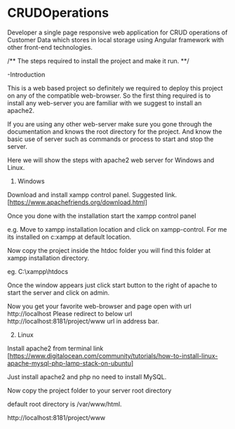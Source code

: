 # CRUDOperations
Developer a single page responsive web application for CRUD operations of Customer Data which stores in local storage using Angular framework with other front-end technologies.


/** The steps required to install the project and make it run. **/

-Introduction

This is a web based project so definitely we required to deploy this project on any of the compatible web-browser. So the first thing required is to install any web-server you are familiar with we suggest to install an apache2.

If you are using any other web-server make sure you gone through the documentation and knows the root directory for the project. And know the basic use of server such as commands or process to start and stop the server.

Here we will show the steps with apache2 web server for Windows and Linux.

1. Windows

Download and install xampp control panel.
Suggested link. [https://www.apachefriends.org/download.html]
	
Once you done with the installation start the xampp control panel

e.g. Move to xampp installation location and click on xampp-control.
For me its installed on c:xampp at default location.

Now copy the project inside the htdoc folder you will find this folder at xampp installation directory.

eg. C:\xampp\htdocs

Once the window appears just click start button to the right of apache to start the server and click on admin.

Now you get your favorite web-browser and page open with url http://localhost
Please redirect to below url 
http://localhost:8181/project/www 
url in address bar.

2. Linux

Install apache2 from terminal link [https://www.digitalocean.com/community/tutorials/how-to-install-linux-apache-mysql-php-lamp-stack-on-ubuntu]

Just install apache2 and php no need to install MySQL.


Now copy the project folder to your server root directory

default root directory is /var/www/html.

http://localhost:8181/project/www


